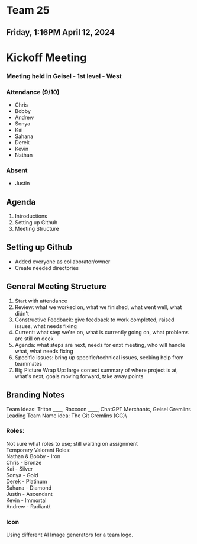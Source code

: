 # Team 25
## Friday, 1:16PM April 12, 2024

# Kickoff Meeting
### Meeting held in Geisel - 1st level - West

### Attendance (9/10)
- Chris
- Bobby
- Andrew
- Sonya
- Kai
- Sahana
- Derek
- Kevin
- Nathan

### Absent
- Justin



## Agenda
1. Introductions
2. Setting up Github
3. Meeting Structure

## Setting up Github
- Added everyone as collaborator/owner
- Create needed directories

## General Meeting Structure
1. Start with attendance
2. Review: what we worked on, what we finished, what went well, what didn't
3. Constructive Feedback: give feedback to work completed, raised issues, what needs fixing
4. Current: what step we're on, what is currently going on, what problems are still on deck
5. Agenda: what steps are next, needs for enxt meeting, who will handle what, what needs fixing
6. Specific issues: bring up specific/technical issues, seeking help from teammates
7. Big Picture Wrap Up: large context summary of where project is at, what's next, goals moving forward, take away points




## Branding Notes
Team Ideas: Triton ____, Raccoon ____, ChatGPT Merchants, Geisel Gremlins\
Leading Team Name idea: The Git Gremlins (GG)\

### Roles:

Not sure what roles to use; still waiting on assignment\
Temporary Valorant Roles:\
Nathan & Bobby - Iron\
Chris - Bronze\
Kai - Silver\
Sonya - Gold\
Derek - Platinum\
Sahana - Diamond\
Justin - Ascendant\
Kevin - Immortal\
Andrew - Radiant\

### Icon
Using different AI Image generators for a team logo.


